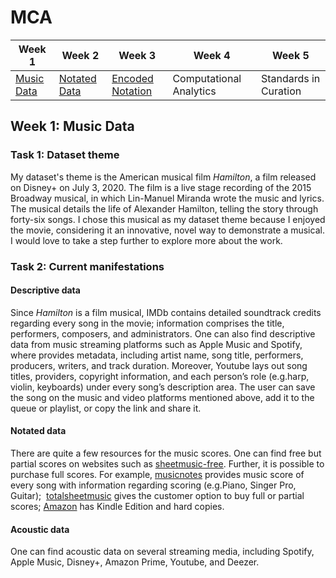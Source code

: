 

# MCA

| Week 1 | Week 2 | Week 3 | Week 4 | Week 5 |
| ---|---|---|---|---|
| [Music Data](README.md) | [Notated Data](weeklyTasks/week2.md) | [Encoded Notation](weeklyTasks/week3.md) | Computational Analytics | Standards in Curation |


## Week 1: Music Data 

### Task 1: Dataset theme

My dataset's theme is the American musical film *Hamilton*, a film released on Disney+ on July 3, 2020. The film is a live stage recording of the 2015 Broadway musical, in which Lin-Manuel Miranda wrote the music and lyrics. The musical details the life of Alexander Hamilton, telling the story through forty-six songs. I chose this musical as my dataset theme because I enjoyed the movie, considering it an innovative, novel way to demonstrate a musical. I would love to take a step further to explore more about the work. 

### Task 2: Current manifestations 

#### Descriptive data 

Since *Hamilton* is a film musical, IMDb contains detailed soundtrack credits regarding every song in the movie; information comprises the title, performers, composers, and administrators. One can also find descriptive data from music streaming platforms such as Apple Music and Spotify, where provides metadata, including artist name, song title, performers, producers, writers, and track duration. Moreover, Youtube lays out song titles, providers, copyright information, and each person’s role (e.g.harp, violin, keyboards) under every song’s description area. The user can save the song on the music and video platforms mentioned above, add it to the queue or playlist, or copy the link and share it. 

#### Notated data 

There are quite a few resources for the music scores. One can find free but partial scores on websites such as [sheetmusic-free](https://sheetmusic-free.com/alexander-hamilton-sheet-music-hamilton/). Further, it is possible to purchase full scores. For example, [musicnotes](https://www.musicnotes.com/sheet-music/show/hamilton-an-american-musical) provides music score of every song with information regarding scoring (e.g.Piano, Singer Pro, Guitar);  [totalsheetmusic](https://www.totalsheetmusic.com/digital-sheet-music/hamilton-suite-from-645730/) gives the customer option to buy full or partial scores; [Amazon](https://www.amazon.co.uk/Hamilton-Vocal-Selections-Lin-Manuel-Miranda/dp/057153967X) has Kindle Edition and hard copies.

#### Acoustic data 

One can find acoustic data on several streaming media, including Spotify, Apple Music, Disney+, Amazon Prime, Youtube, and Deezer. 
